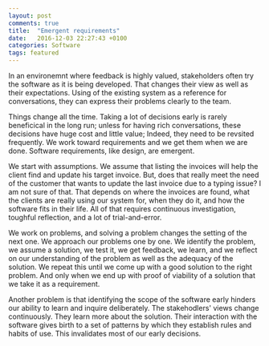 ```yaml
---
layout: post
comments: true
title:  "Emergent requirements"
date:   2016-12-03 22:27:43 +0100
categories: Software
tags: featured
---
```


In an environemnt where feedback is highly valued, 
stakeholders often try the software as it is being developed.
That changes their view as well as their expectations.
Using of the existing system as a reference for conversations,
they can express their problems clearly to the team.

Things change all the time.
Taking a lot of decisions early is rarely beneficical in the long run;
unless for having rich conversations,
these decisions have huge cost and little value;
Indeed, they need to be revsited frequently.
We work toward requirements and we get them when we are done.
Software requirements, like design, are emergent.

We start with assumptions.
We assume that listing the invoices will help the client find
and update his target invoice.
But, does that really meet the need of the customer
that wants to update the last invoice due to a typing issue?
I am not sure of that.
That depends on where the invoices are found, 
what the clients are really using our system
for, when they do it, and how the software fits in their
life.
All of that requires continuous investigation, toughful reflection,
and a lot of trial-and-error.

We work on problems,
and solving a problem changes the setting of the next one.
We approach our problems one by one.
We identify the problem, we assume a solution, we test it, we get feedback,
we learn, and we reflect on our understanding of the problem as well as the
adequacy of the solution.
We repeat this until we come up with a good solution to the right problem.
And only when we end up with proof of viability of a solution
that we take it as a requirement.

Another problem is that identifying the scope of the software early
hinders our ability to learn and inquire deliberately.
The stakehodlers' views change continuously.
They learn more about the solution.
Their interaction with the software gives birth to a set 
of patterns by which they establish rules and habits of use.
This invalidates most of our early decisions.
